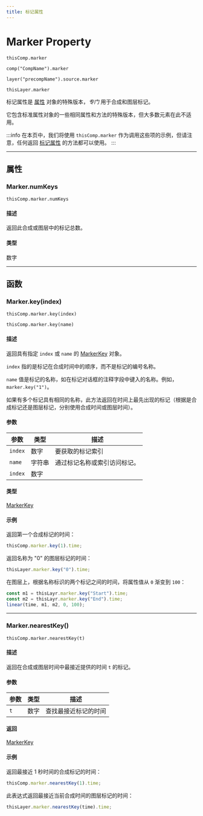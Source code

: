 ```yaml
---
title: 标记属性
---
```

# Marker Property

`thisComp.marker`

`comp("CompName").marker`

`layer("precompName").source.marker`

`thisLayer.marker`

标记属性是 [属性](../property) 对象的特殊版本，*专门* 用于合成和图层标记。

它包含标准属性对象的一些相同属性和方法的特殊版本，但大多数元素在此不适用。

:::info
在本页中，我们将使用 `thisComp.marker` 作为调用这些项的示例，但请注意，任何返回 [标记属性](#) 的方法都可以使用。
:::

---

## 属性

### Marker.numKeys

`thisComp.marker.numKeys`

#### 描述

返回此合成或图层中的标记总数。

#### 类型

数字

---

## 函数

### Marker.key(index)

`thisComp.marker.key(index)`

`thisComp.marker.key(name)`

#### 描述

返回具有指定 `index` 或 `name` 的 [MarkerKey](../markerkey) 对象。

`index` 指的是标记在合成时间中的顺序，而不是标记的编号名称。

`name` 值是标记的名称，如在标记对话框的注释字段中键入的名称。例如，`marker.key("1")`。

如果有多个标记具有相同的名称，此方法返回在时间上最先出现的标记（根据是合成标记还是图层标记，分别使用合成时间或图层时间）。

#### 参数

| 参数      | 类型   | 描述         |
| --------- | ------ | ---------------------------- |
| `index` | 数字   | 要获取的标记索引     |
| `name`  | 字符串 | 通过标记名称或索引访问标记。 |
| `index` | 数字   |    |

#### 类型

[MarkerKey](../markerkey)

#### 示例

返回第一个合成标记的时间：

```js
thisComp.marker.key(1).time;
```

返回名称为 "0" 的图层标记的时间：

```js
thisLayer.marker.key("0").time;
```

在图层上，根据名称标识的两个标记之间的时间，将属性值从 `0` 渐变到 `100`：

```js
const m1 = thisLayr.marker.key("Start").time;
const m2 = thisLayr.marker.key("End").time;
linear(time, m1, m2, 0, 100);
```

---

### Marker.nearestKey()

`thisComp.marker.nearestKey(t)`

#### 描述

返回在合成或图层时间中最接近提供的时间 `t` 的标记。

#### 参数

| 参数  | 类型 | 描述         |
| ----- | ---- | -------------------- |
| `t` | 数字 | 查找最接近标记的时间 |

#### 返回

[MarkerKey](../markerkey)

#### 示例

返回最接近 1 秒时间的合成标记的时间：

```js
thisComp.marker.nearestKey(1).time;
```

此表达式返回最接近当前合成时间的图层标记的时间：

```js
thisLayer.marker.nearestKey(time).time;
```
